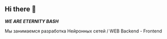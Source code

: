 ## Hi there 👋


_**WE ARE ETERNITY BASH**_


Мы занимаемся разработка Нейронных сетей / WEB Backend - Frontend
